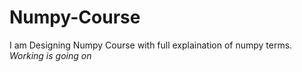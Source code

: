 # Numpy-Course
I am Designing Numpy Course with full explaination of numpy terms.
*Working is going on*

